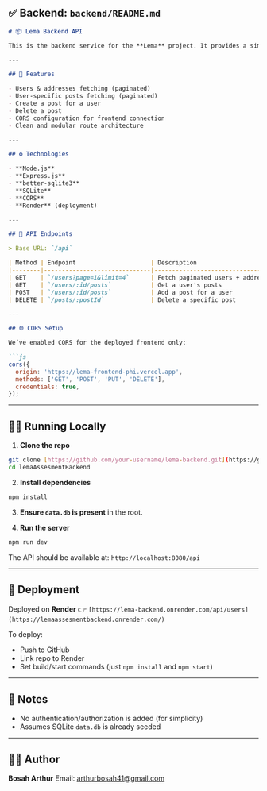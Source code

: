 ## ✅ Backend: `backend/README.md`

```markdown
# 📦 Lema Backend API

This is the backend service for the **Lema** project. It provides a simple RESTful API built with **Express.js** and **SQLite (better-sqlite3)**, responsible for user and post management.

---

## 🚀 Features

- Users & addresses fetching (paginated)
- User-specific posts fetching (paginated)
- Create a post for a user
- Delete a post
- CORS configuration for frontend connection
- Clean and modular route architecture

---

## ⚙️ Technologies

- **Node.js**
- **Express.js**
- **better-sqlite3**
- **SQLite**
- **CORS**
- **Render** (deployment)

---

## 🧪 API Endpoints

> Base URL: `/api`

| Method | Endpoint                     | Description                        |
|--------|------------------------------|------------------------------------|
| GET    | `/users?page=1&limit=4`      | Fetch paginated users + addresses |
| GET    | `/users/:id/posts`           | Get a user's posts                 |
| POST   | `/users/:id/posts`           | Add a post for a user              |
| DELETE | `/posts/:postId`             | Delete a specific post             |

---

## 🌐 CORS Setup

We’ve enabled CORS for the deployed frontend only:

```js
cors({
  origin: 'https://lema-frontend-phi.vercel.app',
  methods: ['GET', 'POST', 'PUT', 'DELETE'],
  credentials: true,
});
````

---

## 🧑‍💻 Running Locally

1. **Clone the repo**

```bash
git clone [https://github.com/your-username/lema-backend.git](https://github.com/kidmeeno/lemaAssesmentBackend)
cd lemaAssesmentBackend
```

2. **Install dependencies**

```bash
npm install
```

3. **Ensure `data.db` is present** in the root.

4. **Run the server**

```bash
npm run dev
```

The API should be available at:
`http://localhost:8080/api`

---

## 🚢 Deployment

Deployed on **Render**
👉 `[https://lema-backend.onrender.com/api/users](https://lemaassesmentbackend.onrender.com/)`

To deploy:

* Push to GitHub
* Link repo to Render
* Set build/start commands (just `npm install` and `npm start`)

---

## 🧠 Notes

* No authentication/authorization is added (for simplicity)
* Assumes SQLite `data.db` is already seeded

---

## 👨‍💼 Author

**Bosah Arthur**
Email: [arthurbosah41@gmail.com](mailto:arthurbosah41@gmail.com)
````
